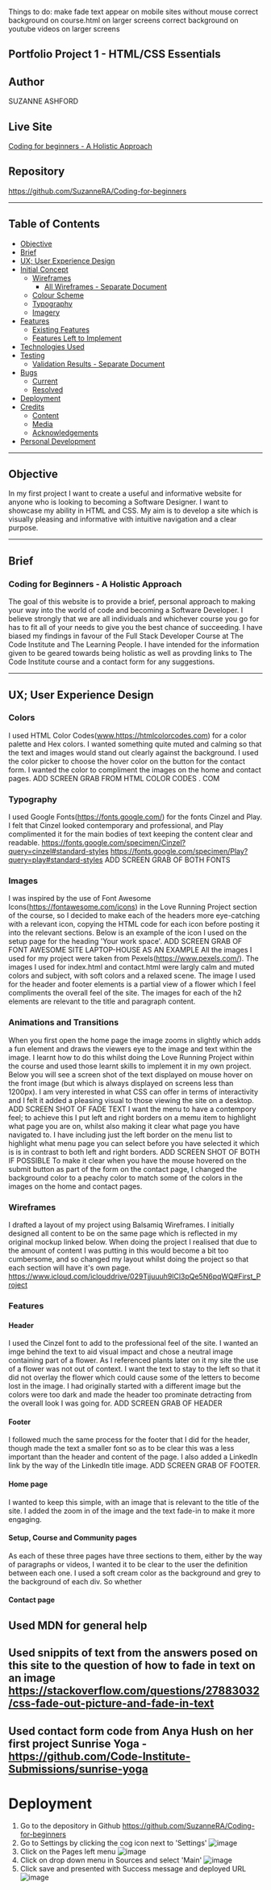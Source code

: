 Things to do:
make fade text appear on mobile sites without mouse
correct background on course.html on larger screens
correct background on youtube videos on larger screens

## Portfolio Project 1 - HTML/CSS Essentials
## Author
SUZANNE ASHFORD
## Live Site
[Coding for beginners - A Holistic Approach](https://suzannera.github.io/Coding-for-beginners/)
## Repository
https://github.com/SuzanneRA/Coding-for-beginners
***
## Table of Contents
- [Objective](#Objective)
- [Brief](#Brief)
- [UX; User Experience Design](#UX;User-Experience-Design)
- [Initial Concept](#Initial-Concept)
    - [Wireframes](#Wireframes)
        - [All Wireframes - Separate Document](./readme-content/wireframes.md)
    - [Colour Scheme](#Colour-Scheme)
    - [Typography](#Typography)
    - [Imagery](#Imagery)
- [Features](#Features)
    - [Existing Features](#Existing-Features)
    - [Features Left to Implement](#Features-Left-to-Implement)
- [Technologies Used](#Technologies-Used)
- [Testing](#Testing)
    - [Validation Results - Separate Document](./readme-content/w3c.md)
- [Bugs](#Bugs)
    - [Current](#Current)
    - [Resolved](#Resolved)
- [Deployment](#Deployment)
- [Credits](#Credits)
    - [Content](#Content)
    - [Media](#Media)
    - [Acknowledgements](#Acknowledgements)
- [Personal Development](#Personal-Development)
***
## Objective
In my first project I want to create a useful and informative website for anyone who is looking to becoming a Software Designer.  I want to showcase my ability in HTML and CSS.  My aim is to develop a site which is visually pleasing and informative with intuitive navigation and a clear purpose.
***
## Brief
### **Coding for Beginners - A Holistic Approach**
The goal of this website is to provide a brief, personal approach to making your way into the world of code and becoming a Software Developer.  I believe strongly that we are all individuals and whichever course you go for has to fit all of your needs to give you the best chance of succeeding.  I have biased my findings in favour of the Full Stack Developer Course at The Code Institute and The Learning People.  I have intended for the information given to be geared towards being holistic as well as provding links to The Code Institute course and a contact form for any suggestions.
***
## UX; User Experience Design
### Colors
I used HTML Color Codes(www.https://htmlcolorcodes.com) for a color palette and Hex colors.  I wanted something quite muted and calming so that the text and images would stand out clearly against the background.
I used the color picker to choose the hover color on the button for the contact form.  I wanted the color to compliment the images on the home and contact pages.
ADD SCREEN GRAB FROM HTML COLOR CODES . COM
### Typography
I used Google Fonts(https://fonts.google.com/) for the fonts Cinzel and Play.  I felt that Cinzel looked contemporary and professional, and Play complimented it for the main bodies of text keeping the content clear and readable.
https://fonts.google.com/specimen/Cinzel?query=cinzel#standard-styles
https://fonts.google.com/specimen/Play?query=play#standard-styles
ADD SCREEN GRAB OF BOTH FONTS 
### Images
I was inspired by the use of Font Awesome Icons(https://fontawesome.com/icons) in the Love Running Project section of the course, so I decided to make each of the headers more eye-catching with a relevant icon, copying the HTML code for each icon before posting it into the relevant sections.  Below is an example of the icon I used on the setup page for the heading 'Your work space'.
ADD SCREEN GRAB OF FONT AWESOME SITE LAPTOP-HOUSE AS AN EXAMPLE
All the images I used for my project were taken from Pexels(https://www.pexels.com/).  The images I used for index.html and contact.html were largly calm and muted colors and subject, with soft colors and a relaxed scene.  The image I used for the header and footer elements is a partial view of a flower which I feel compliments the overall feel of the site.  The images for each of the h2 elements are relevant to the title and paragraph content.
### Animations and Transitions
When you first open the home page the image zooms in slightly which adds a fun element and draws the viewers eye to the image and text within the image.  I learnt how to do this whilst doing the Love Running Project within the course and used those learnt skills to implement it in my own project.
Below you will see a screen shot of the text displayed on mouse hover on the front image (but which is always displayed on screens less than 1200px).  I am very interested in what CSS can offer in terms of interactivity and I felt it added a pleasing visual to those viewing the site on a desktop.
ADD SCREEN SHOT OF FADE TEXT
I want the menu to have a contempory feel; to achieve this I put left and right borders on a memu item to highlight what page you are on, whilst also making it clear what page you have navigated to.  I have including just the left border on the menu list to highlight what menu page you can select before you have selected it which is is in contrast to both left and right borders.
ADD SCREEN SHOT OF BOTH IF POSSIBLE
To make it clear when you have the mouse hovered on the submit button as part of the form on the contact page, I changed the background color to a peachy color to match some of the colors in the images on the home and contact pages.
### Wireframes
I drafted a layout of my project using Balsamiq Wireframes.  I initially designed all content to be on the same page which is reflected in my original mockup linked below.  When doing the project I realised that due to the amount of content I was putting in this would become a bit too cumbersome, and so changed my layout whilst doing the project so that each section will have it's own page.
https://www.icloud.com/iclouddrive/029Tjjuuuh9lCl3pQe5N6pqWQ#First_Project
### Features
#### Header
I used the Cinzel font to add to the professional feel of the site.  I wanted an imge behind the text to aid visual impact and chose a neutral image containing part of a flower.  As I referenced plants later on it my site the use of a flower was not out of context.  I want the text to stay to the left so that it did not overlay the flower which could cause some of the letters to become lost in the image.  I had originally started with a different image but the colors were too dark and made the header too prominate detracting from the overall look I was going for.
ADD SCREEN GRAB OF HEADER
#### Footer
I followed much the same process for the footer that I did for the header, though made the text a smaller font so as to be clear this was a less important than the header and content of the page.  I also added a LinkedIn link by the way of the LinkedIn title image.
ADD SCREEN GRAB OF FOOTER.
#### Home page
I wanted to keep this simple, with an image that is relevant to the title of the site.  I added the zoom in of the image and the text fade-in to make it more engaging.
#### Setup, Course and Community pages
As each of these three pages have three sections to them, either by the way of paragraphs or videos, I wanted it to be clear to the user the definition between each one.  I used a soft cream color as the background and grey to the background of each div.  So whether 

#### Contact page



## Used MDN for general help
## Used snippits of text from the answers posed on this site to the question of how to fade in text on an image https://stackoverflow.com/questions/27883032/css-fade-out-picture-and-fade-in-text
## Used contact form code from Anya Hush on her first project Sunrise Yoga - https://github.com/Code-Institute-Submissions/sunrise-yoga

# Deployment 
1. Go to the depository in Github https://github.com/SuzanneRA/Coding-for-beginners
2. Go to Settings by clicking the cog icon next to 'Settings' ![image](https://user-images.githubusercontent.com/96961963/152250460-cbabd953-6208-4598-81a2-675a700c80bd.png)
3. Click on the Pages left menu ![image](https://user-images.githubusercontent.com/96961963/152250648-0ad06b4b-5ab6-4da6-a50e-2db8a623e54f.png)
4. Click on drop down menu in Sources and select 'Main' ![image](https://user-images.githubusercontent.com/96961963/152250797-2840a8b6-3bab-4a87-ae88-baa882738daa.png)
5. Click save and presented with Success message and deployed URL ![image](https://user-images.githubusercontent.com/96961963/152250896-b1932228-9efe-423c-b10f-d84bc38e3953.png)
